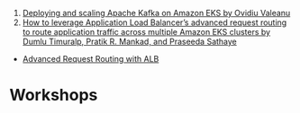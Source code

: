 

1. [Deploying and scaling Apache Kafka on Amazon EKS by Ovidiu Valeanu](https://aws.amazon.com/blogs/containers/deploying-and-scaling-apache-kafka-on-amazon-eks/)
1. [How to leverage Application Load Balancer’s advanced request routing to route application traffic across multiple Amazon EKS clusters by Dumlu Timuralp, Pratik R. Mankad, and Praseeda Sathaye](https://aws.amazon.com/blogs/containers/how-to-leverage-application-load-balancers-advanced-request-routing-to-route-application-traffic-across-multiple-amazon-eks-clusters/)
- [Advanced Request Routing with ALB](https://exampleloadbalancer.com/advanced_request_routing_demo.html)



# Workshops
